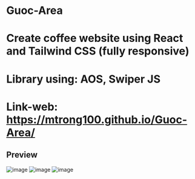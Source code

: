 # Guoc-Area
# Create coffee website using React and Tailwind CSS (fully responsive)
# Library using: AOS, Swiper JS
# Link-web: https://mtrong100.github.io/Guoc-Area/

## Preview
![image](https://user-images.githubusercontent.com/94778246/226635351-1902f02d-781b-4a7e-ae91-ce56f9b723f3.png)
![image](https://user-images.githubusercontent.com/94778246/226635457-7ae072e7-5737-47fe-b958-8f843616d2d9.png)
![image](https://user-images.githubusercontent.com/94778246/226635583-673a51e6-7a90-4139-9d51-ef039ee4a998.png)
